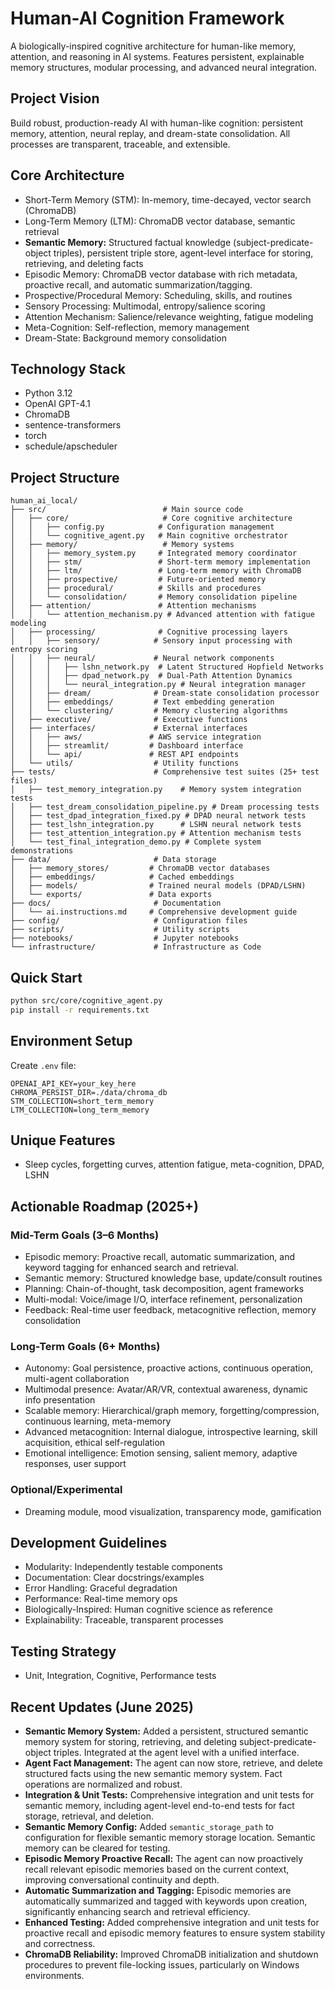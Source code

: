 # Human-AI Cognition Framework

A biologically-inspired cognitive architecture for human-like memory, attention, and reasoning in AI systems. Features persistent, explainable memory structures, modular processing, and advanced neural integration.

## Project Vision
Build robust, production-ready AI with human-like cognition: persistent memory, attention, neural replay, and dream-state consolidation. All processes are transparent, traceable, and extensible.

## Core Architecture
- Short-Term Memory (STM): In-memory, time-decayed, vector search (ChromaDB)
- Long-Term Memory (LTM): ChromaDB vector database, semantic retrieval
- **Semantic Memory:** Structured factual knowledge (subject-predicate-object triples), persistent triple store, agent-level interface for storing, retrieving, and deleting facts
- Episodic Memory: ChromaDB vector database with rich metadata, proactive recall, and automatic summarization/tagging.
- Prospective/Procedural Memory: Scheduling, skills, and routines
- Sensory Processing: Multimodal, entropy/salience scoring
- Attention Mechanism: Salience/relevance weighting, fatigue modeling
- Meta-Cognition: Self-reflection, memory management
- Dream-State: Background memory consolidation

## Technology Stack
- Python 3.12
- OpenAI GPT-4.1
- ChromaDB
- sentence-transformers
- torch
- schedule/apscheduler

## Project Structure

```
human_ai_local/
├── src/                          # Main source code
│   ├── core/                     # Core cognitive architecture
│   │   ├── config.py            # Configuration management
│   │   └── cognitive_agent.py   # Main cognitive orchestrator
│   ├── memory/                   # Memory systems
│   │   ├── memory_system.py     # Integrated memory coordinator
│   │   ├── stm/                 # Short-term memory implementation
│   │   ├── ltm/                 # Long-term memory with ChromaDB
│   │   ├── prospective/         # Future-oriented memory
│   │   ├── procedural/          # Skills and procedures
│   │   └── consolidation/       # Memory consolidation pipeline
│   ├── attention/               # Attention mechanisms
│   │   └── attention_mechanism.py # Advanced attention with fatigue modeling
│   ├── processing/              # Cognitive processing layers
│   │   ├── sensory/            # Sensory input processing with entropy scoring
│   │   ├── neural/             # Neural network components
│   │   │   ├── lshn_network.py  # Latent Structured Hopfield Networks
│   │   │   ├── dpad_network.py  # Dual-Path Attention Dynamics
│   │   │   └── neural_integration.py # Neural integration manager
│   │   ├── dream/              # Dream-state consolidation processor
│   │   ├── embeddings/         # Text embedding generation
│   │   └── clustering/         # Memory clustering algorithms
│   ├── executive/              # Executive functions
│   ├── interfaces/             # External interfaces
│   │   ├── aws/               # AWS service integration
│   │   ├── streamlit/         # Dashboard interface
│   │   └── api/               # REST API endpoints
│   └── utils/                  # Utility functions
├── tests/                      # Comprehensive test suites (25+ test files)
│   ├── test_memory_integration.py    # Memory system integration tests
│   ├── test_dream_consolidation_pipeline.py # Dream processing tests
│   ├── test_dpad_integration_fixed.py # DPAD neural network tests
│   ├── test_lshn_integration.py      # LSHN neural network tests
│   ├── test_attention_integration.py # Attention mechanism tests
│   └── test_final_integration_demo.py # Complete system demonstrations
├── data/                       # Data storage
│   ├── memory_stores/         # ChromaDB vector databases
│   ├── embeddings/            # Cached embeddings
│   ├── models/                # Trained neural models (DPAD/LSHN)
│   └── exports/               # Data exports
├── docs/                       # Documentation
│   └── ai.instructions.md     # Comprehensive development guide
├── config/                     # Configuration files
├── scripts/                    # Utility scripts
├── notebooks/                  # Jupyter notebooks
└── infrastructure/             # Infrastructure as Code
```

## Quick Start
```bash
python src/core/cognitive_agent.py
pip install -r requirements.txt
```

## Environment Setup
Create `.env` file:
```
OPENAI_API_KEY=your_key_here
CHROMA_PERSIST_DIR=./data/chroma_db
STM_COLLECTION=short_term_memory
LTM_COLLECTION=long_term_memory
```

## Unique Features
- Sleep cycles, forgetting curves, attention fatigue, meta-cognition, DPAD, LSHN

## Actionable Roadmap (2025+)
### Mid-Term Goals (3–6 Months)
- Episodic memory: Proactive recall, automatic summarization, and keyword tagging for enhanced search and retrieval.
- Semantic memory: Structured knowledge base, update/consult routines
- Planning: Chain-of-thought, task decomposition, agent frameworks
- Multi-modal: Voice/image I/O, interface refinement, personalization
- Feedback: Real-time user feedback, metacognitive reflection, memory consolidation

### Long-Term Goals (6+ Months)
- Autonomy: Goal persistence, proactive actions, continuous operation, multi-agent collaboration
- Multimodal presence: Avatar/AR/VR, contextual awareness, dynamic info presentation
- Scalable memory: Hierarchical/graph memory, forgetting/compression, continuous learning, meta-memory
- Advanced metacognition: Internal dialogue, introspective learning, skill acquisition, ethical self-regulation
- Emotional intelligence: Emotion sensing, salient memory, adaptive responses, user support

### Optional/Experimental
- Dreaming module, mood visualization, transparency mode, gamification

## Development Guidelines
- Modularity: Independently testable components
- Documentation: Clear docstrings/examples
- Error Handling: Graceful degradation
- Performance: Real-time memory ops
- Biologically-Inspired: Human cognitive science as reference
- Explainability: Traceable, transparent processes

## Testing Strategy
- Unit, Integration, Cognitive, Performance tests

## Recent Updates (June 2025)
- **Semantic Memory System:** Added a persistent, structured semantic memory system for storing, retrieving, and deleting subject-predicate-object triples. Integrated at the agent level with a unified interface.
- **Agent Fact Management:** The agent can now store, retrieve, and delete structured facts using the new semantic memory system. Fact operations are normalized and robust.
- **Integration & Unit Tests:** Comprehensive integration and unit tests for semantic memory, including agent-level end-to-end tests for fact storage, retrieval, and deletion.
- **Semantic Memory Config:** Added `semantic_storage_path` to configuration for flexible semantic memory storage location. Semantic memory can be cleared for testing.
- **Episodic Memory Proactive Recall:** The agent can now proactively recall relevant episodic memories based on the current context, improving conversational continuity and depth.
- **Automatic Summarization and Tagging:** Episodic memories are automatically summarized and tagged with keywords upon creation, significantly enhancing search and retrieval efficiency.
- **Enhanced Testing:** Added comprehensive integration and unit tests for proactive recall and episodic memory features to ensure system stability and correctness.
- **ChromaDB Reliability:** Improved ChromaDB initialization and shutdown procedures to prevent file-locking issues, particularly on Windows environments.
